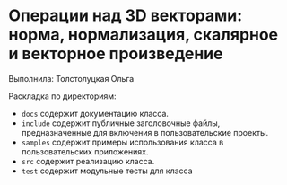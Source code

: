 # Операции над 3D векторами: норма, нормализация, скалярное и векторное произведение

Выполнила: Толстолуцкая Ольга

Раскладка по директориям:

  - `docs` содержит документацию класса.
  - `include` содержит публичные заголовочные файлы, предназначенные для
    включения в пользовательские проекты.
  - `samples` содержит примеры использования класса в пользовательских
    приложениях.
  - `src` содержит реализацию класса.
  - `test` содержит модульные тесты для класса